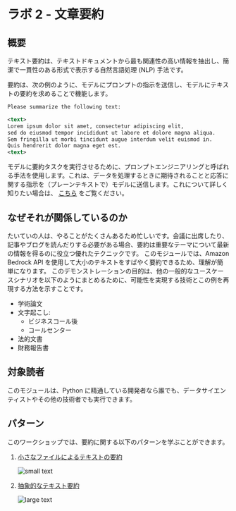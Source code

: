 # ラボ 2 - 文章要約

## 概要

テキスト要約は、テキストドキュメントから最も関連性の高い情報を抽出し、簡潔で一貫性のある形式で表示する自然言語処理 (NLP) 手法です。

要約は、次の例のように、モデルにプロンプトの指示を送信し、モデルにテキストの要約を求めることで機能します。

```xml
Please summarize the following text:

<text>
Lorem ipsum dolor sit amet, consectetur adipiscing elit, 
sed do eiusmod tempor incididunt ut labore et dolore magna aliqua. 
Sem fringilla ut morbi tincidunt augue interdum velit euismod in. 
Quis hendrerit dolor magna eget est.
<text>
```

モデルに要約タスクを実行させるために、プロンプトエンジニアリングと呼ばれる手法を使用します。これは、データを処理するときに期待されることと応答に関する指示を（プレーンテキストで）モデルに送信します。これについて詳しく知りたい場合は、 [こちら](https://www.promptingguide.ai/) をご覧ください。

## なぜそれが関係しているのか

たいていの人は、やることがたくさんあるため忙しいです。会議に出席したり、記事やブログを読んだりする必要がある場合、要約は重要なテーマについて最新の情報を得るのに役立つ優れたテクニックです。
このモジュールでは、Amazon Bedrock API を使用して大小のテキストをすばやく要約できるため、理解が簡単になります。
このデモンストレーションの目的は、他の一般的なユースケースシナリオを以下のようにまとめるために、可能性を実現する技術とこの例を再現する方法を示すことです。


* 学術論文
* 文字起こし:
  * ビジネスコール後   
  * コールセンター
* 法的文書
* 財務報告書

## 対象読者

このモジュールは、Python に精通している開発者なら誰でも、データサイエンティストやその他の技術者でも実行できます。

## パターン

このワークショップでは、要約に関する以下のパターンを学ぶことができます。

1. [小さなファイルによるテキストの要約](./01.small-text-summarization-claude.ja.ipynb)

    ![small text](./images/41-text-simple-1.png)

2. [抽象的なテキスト要約](./02.long-text-summarization-titan.ja.ipynb)

    ![large text](./images/42-text-summarization-2.png)
